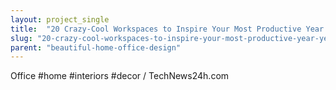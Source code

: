 ```yaml
---
layout: project_single
title:  "20 Crazy-Cool Workspaces to Inspire Your Most Productive Year Yet"
slug: "20-crazy-cool-workspaces-to-inspire-your-most-productive-year-yet"
parent: "beautiful-home-office-design"
---
```

Office #home #interiors #decor / TechNews24h.com